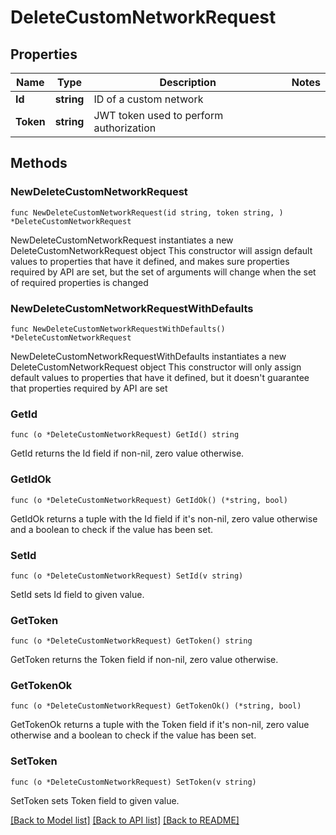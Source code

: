 # DeleteCustomNetworkRequest

## Properties

Name | Type | Description | Notes
------------ | ------------- | ------------- | -------------
**Id** | **string** | ID of a custom network | 
**Token** | **string** | JWT token used to perform authorization | 

## Methods

### NewDeleteCustomNetworkRequest

`func NewDeleteCustomNetworkRequest(id string, token string, ) *DeleteCustomNetworkRequest`

NewDeleteCustomNetworkRequest instantiates a new DeleteCustomNetworkRequest object
This constructor will assign default values to properties that have it defined,
and makes sure properties required by API are set, but the set of arguments
will change when the set of required properties is changed

### NewDeleteCustomNetworkRequestWithDefaults

`func NewDeleteCustomNetworkRequestWithDefaults() *DeleteCustomNetworkRequest`

NewDeleteCustomNetworkRequestWithDefaults instantiates a new DeleteCustomNetworkRequest object
This constructor will only assign default values to properties that have it defined,
but it doesn't guarantee that properties required by API are set

### GetId

`func (o *DeleteCustomNetworkRequest) GetId() string`

GetId returns the Id field if non-nil, zero value otherwise.

### GetIdOk

`func (o *DeleteCustomNetworkRequest) GetIdOk() (*string, bool)`

GetIdOk returns a tuple with the Id field if it's non-nil, zero value otherwise
and a boolean to check if the value has been set.

### SetId

`func (o *DeleteCustomNetworkRequest) SetId(v string)`

SetId sets Id field to given value.


### GetToken

`func (o *DeleteCustomNetworkRequest) GetToken() string`

GetToken returns the Token field if non-nil, zero value otherwise.

### GetTokenOk

`func (o *DeleteCustomNetworkRequest) GetTokenOk() (*string, bool)`

GetTokenOk returns a tuple with the Token field if it's non-nil, zero value otherwise
and a boolean to check if the value has been set.

### SetToken

`func (o *DeleteCustomNetworkRequest) SetToken(v string)`

SetToken sets Token field to given value.



[[Back to Model list]](../README.md#documentation-for-models) [[Back to API list]](../README.md#documentation-for-api-endpoints) [[Back to README]](../README.md)



